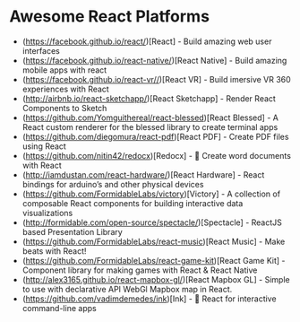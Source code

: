 # Awesome React Platforms

* (https://facebook.github.io/react/)[React] - Build amazing web user interfaces
* (https://facebook.github.io/react-native/)[React Native] - Build amazing mobile apps with react
* (https://facebook.github.io/react-vr//)[React VR] - Build imersive VR 360 experiences with React
* (http://airbnb.io/react-sketchapp/)[React Sketchapp] - Render React Components to Sketch
* (https://github.com/Yomguithereal/react-blessed)[React Blessed] - A React custom renderer for the blessed library to create terminal apps
* (https://github.com/diegomura/react-pdf)[React PDF] - Create PDF files using React
* (https://github.com/nitin42/redocx)[Redocx] - 📄 Create word documents with React
* (http://iamdustan.com/react-hardware/)[React Hardware] - React bindings for arduino’s and other physical devices
* (https://github.com/FormidableLabs/victory)[Victory] - A collection of composable React components for building interactive data visualizations
* (http://formidable.com/open-source/spectacle/)[Spectacle] - ReactJS based Presentation Library
* (https://github.com/FormidableLabs/react-music)[React Music] - Make beats with React! 
* (https://github.com/FormidableLabs/react-game-kit)[React Game Kit] - Component library for making games with React & React Native
* (http://alex3165.github.io/react-mapbox-gl/)[React Mapbox GL] - Simple to use with declarative API WebGl Mapbox map in React.
* (https://github.com/vadimdemedes/ink)[Ink] - 🌈 React for interactive command-line apps

